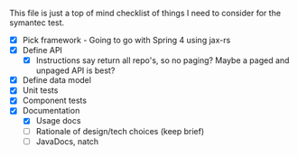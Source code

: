 This file is just a top of mind checklist of things I need to consider for the symantec test.

- [x] Pick framework - Going to go with Spring 4 using jax-rs
- [x] Define API
  - [x] Instructions say return all repo's, so no paging? Maybe a paged and unpaged API is best?
- [x] Define data model
- [x] Unit tests
- [x] Component tests
- [x] Documentation
  - [x] Usage docs
  - [ ] Rationale of design/tech choices (keep brief)
  - [ ] JavaDocs, natch

